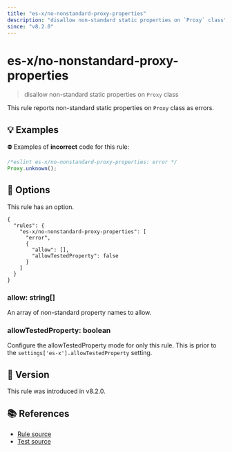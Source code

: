 ```yaml
---
title: "es-x/no-nonstandard-proxy-properties"
description: "disallow non-standard static properties on `Proxy` class"
since: "v8.2.0"
---
```


# es-x/no-nonstandard-proxy-properties
> disallow non-standard static properties on `Proxy` class

This rule reports non-standard static properties on `Proxy` class as errors.

## 💡 Examples

⛔ Examples of **incorrect** code for this rule:

<eslint-playground type="bad">

```js
/*eslint es-x/no-nonstandard-proxy-properties: error */
Proxy.unknown();
```

</eslint-playground>

## 🔧 Options

This rule has an option.

```jsonc
{
  "rules": {
    "es-x/no-nonstandard-proxy-properties": [
      "error",
      {
        "allow": [],
        "allowTestedProperty": false
      }
    ]
  }
}
```

### allow: string[]

An array of non-standard property names to allow.

### allowTestedProperty: boolean

Configure the allowTestedProperty mode for only this rule.
This is prior to the `settings['es-x'].allowTestedProperty` setting.

## 🚀 Version

This rule was introduced in v8.2.0.

## 📚 References

- [Rule source](https://github.com/eslint-community/eslint-plugin-es-x/blob/master/lib/rules/no-nonstandard-proxy-properties.js)
- [Test source](https://github.com/eslint-community/eslint-plugin-es-x/blob/master/tests/lib/rules/no-nonstandard-proxy-properties.js)
